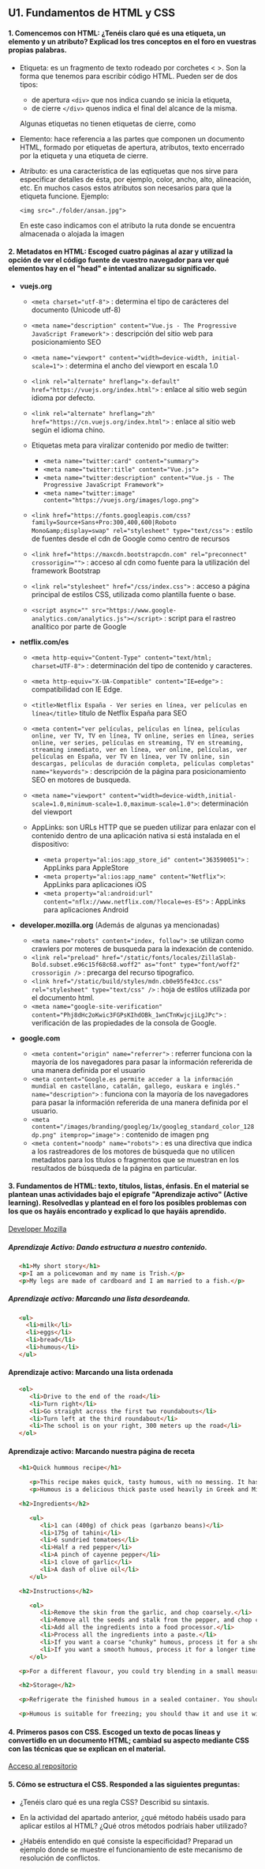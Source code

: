 ## U1. Fundamentos de HTML y CSS

#### 1.  Comencemos con HTML: ¿Tenéis claro qué es una etiqueta, un elemento y un atributo? Explicad los tres conceptos en el foro en vuestras propias palabras.

   - Etiqueta: es un fragmento de texto rodeado por corchetes < >. Son la forma que tenemos para escribir código HTML. Pueden ser de dos tipos:

      * de apertura `<div>` que nos indica cuando se inicia la etiqueta,
      * de cierre `</div>` quenos indica el final del alcance de la misma.

      Algunas etiquetas no tienen etiquetas de cierre, como <img>

   - Elemento: hace referencia a las partes que componen un documento HTML, formado por etiquetas de apertura, atributos, texto encerrado por la etiqueta y una etiqueta de cierre.

   - Atributo: es una característica de las eqtiquetas que nos sirve para especificar detalles de ésta, por ejemplo, color, ancho, alto, alineación, etc. En muchos casos estos atributos son necesarios para que la etiqueta funcione. Ejemplo:

      `<img src="./folder/ansan.jpg">` 
      
      En este caso indicamos con el atributo la ruta donde se encuentra almacenada o alojada la imagen <img>

#### 2. Metadatos en HTML: Escoged cuatro páginas al azar y utilizad la opción de ver el código fuente de vuestro navegador para ver qué elementos hay en el "head" e intentad analizar su significado.

   - **vuejs.org**
      * `<meta charset="utf-8">` : determina el tipo de carácteres del documento (Unicode utf-8)
      * `<meta name="description" content="Vue.js - The Progressive JavaScript Framework">` : descripción del sitio web para posicionamiento SEO
      * `<meta name="viewport" content="width=device-width, initial-scale=1">` : determina el ancho del viewport en escala 1.0
      * `<link rel="alternate" hreflang="x-default" href="https://vuejs.org/index.html">` : enlace al sitio web según idioma por defecto.
      * `<link rel="alternate" hreflang="zh" href="https://cn.vuejs.org/index.html">` : enlace al sitio web según el idioma chino.

      * Etiquetas meta para viralizar contenido por medio de twitter:

         * `<meta name="twitter:card" content="summary">`
         * `<meta name="twitter:title" content="Vue.js">`
         * `<meta name="twitter:description" content="Vue.js - The Progressive JavaScript Framework">`
         * `<meta name="twitter:image" content="https://vuejs.org/images/logo.png">`
      
      * `<link href="https://fonts.googleapis.com/css?family=Source+Sans+Pro:300,400,600|Roboto Mono&amp;display=swap" rel="stylesheet" type="text/css">` : estilo de fuentes desde el cdn de Google como centro de recursos
      * `<link href="https://maxcdn.bootstrapcdn.com" rel="preconnect" crossorigin="">` : acceso al cdn como fuente para la utilización del framework Bootstrap

      * `<link rel="stylesheet" href="/css/index.css">` : acceso a página principal de estilos CSS, utilizada como plantilla fuente o base.
      * `<script async="" src="https://www.google-analytics.com/analytics.js"></script>` : script para el rastreo analítico por parte de Google

   - **netflix.com/es**
      * `<meta http-equiv="Content-Type" content="text/html; charset=UTF-8">` : determinación del tipo de contenido y caracteres.
      * `<meta http-equiv="X-UA-Compatible" content="IE=edge">` : compatibilidad con IE Edge.
      * `<title>Netflix España - Ver series en línea, ver películas en línea</title>` titulo de Netflix España para SEO
      * `<meta content="ver películas, películas en línea, películas online, ver TV, TV en línea, TV online, series en línea, series online, ver series, películas en streaming, TV en streaming, streaming inmediato, ver en línea, ver online, películas, ver películas en España, ver TV en línea, ver TV online, sin descargas, películas de duración completa, películas completas" name="keywords">` : descripción de la página para posicionamiento SEO en motores de busqueda.
      * `<meta name="viewport" content="width=device-width,initial-scale=1.0,minimum-scale=1.0,maximum-scale=1.0">`: determinación del viewport
      
      * AppLinks: son URLs HTTP que se pueden utilizar para enlazar con el contenido dentro de una aplicación nativa si está instalada en el dispositivo:
      
         * `<meta property="al:ios:app_store_id" content="363590051">` : AppLinks para AppleStore
         * `<meta property="al:ios:app_name" content="Netflix">`: AppLinks para aplicaciones iOS
         * `<meta property="al:android:url" content="nflx://www.netflix.com/?locale=es-ES">` : AppLinks para aplicaciones Android

   - **developer.mozilla.org** (Además de algunas ya mencionadas)
      * `<meta name="robots" content="index, follow">` :se utilizan como crawlers por moteres de busqueda para la indexación de contenido.
      * `<link rel="preload" href="/static/fonts/locales/ZillaSlab-Bold.subset.e96c15f68c68.woff2" as="font" type="font/woff2" crossorigin />` : precarga del recurso tipografico.
      * `<link href="/static/build/styles/mdn.cb0e95fe43cc.css" rel="stylesheet" type="text/css" />` : hoja de estilos utilizada por el documento html.
      * `<meta name="google-site-verification" content="Phj8dHc2oKwic3FGPsKIhdOBk_1wnCTnKwjcjiLgJPc">` : verificación de las propiedades de la consola de Google.

   - **google.com**
      * `<meta content="origin" name="referrer">` : referrer funciona con la mayoría de los navegadores para pasar la información refererida de una manera definida por el usuario
      * `<meta content="Google.es permite acceder a la información mundial en castellano, catalán, gallego, euskara e inglés." name="description">` :  funciona con la mayoría de los navegadores para pasar la información refererida de una manera definida por el usuario.
      * `<meta content="/images/branding/googleg/1x/googleg_standard_color_128dp.png" itemprop="image">` : contenido de imagen png
      * `<meta content="noodp" name="robots">` : es una directiva que indica a los rastreadores de los motores de búsqueda que no utilicen metadatos para los títulos o fragmentos que se muestran en los resultados de búsqueda de la página en particular.

#### 3. Fundamentos de HTML: texto, títulos, listas, énfasis. En el material se plantean unas actividades bajo el epígrafe "Aprendizaje activo" (Active learning). Resolvedlas y plantead en el foro los posibles problemas con los que os hayáis encontrado y explicad lo que hayáis aprendido.

[Developer Mozilla](https://developer.mozilla.org/es/docs/Learn/HTML/Introduccion_a_HTML/texto)

##### Aprendizaje Activo: Dando estructura a nuestro contenido. 
```html
   <h1>My short story</h1>
   <p>I am a policewoman and my name is Trish.</p>
   <p>My legs are made of cardboard and I am married to a fish.</p>
``` 
##### Aprendizaje activo: Marcando una lista desordeanda.

```html
   <ul>  
     <li>milk</li>  
     <li>eggs</li>  
     <li>bread</li>
     <li>humous</li>
   </ul>
``` 
   

#### Aprendizaje activo: Marcando una lista ordenada

```html
   <ol>
      <li>Drive to the end of the road</li>
      <li>Turn right</li>
      <li>Go straight across the first two roundabouts</li>
      <li>Turn left at the third roundabout</li>
      <li>The school is on your right, 300 meters up the road</li>
   </ol>
```
   

#### Aprendizaje activo: Marcando nuestra página de receta

```html
   <h1>Quick hummous recipe</h1>

      <p>This recipe makes quick, tasty humous, with no messing. It has been adapted from a number of different recipes that I have read over the years.</p>
      <p>Humous is a delicious thick paste used heavily in Greek and Middle Eastern dishes. It is very tasty with salad, grilled meats and pitta breads.</p>

   <h2>Ingredients</h2>

      <ul>
         <li>1 can (400g) of chick peas (garbanzo beans)</li>
         <li>175g of tahini</li>
         <li>6 sundried tomatoes</li>
         <li>Half a red pepper</li>
         <li>A pinch of cayenne pepper</li>
         <li>1 clove of garlic</li>
         <li>A dash of olive oil</li>
      </ul>

   <h2>Instructions</h2>

      <ol>
         <li>Remove the skin from the garlic, and chop coarsely.</li>
         <li>Remove all the seeds and stalk from the pepper, and chop coarsely.</li>
         <li>Add all the ingredients into a food processor.</li>
         <li>Process all the ingredients into a paste.</li>
         <li>If you want a coarse "chunky" humous, process it for a short time.</li>
         <li>If you want a smooth humous, process it for a longer time.</li>
      </ol>

   <p>For a different flavour, you could try blending in a small measure of lemon and coriander, chili pepper, lime and chipotle, harissa and mint, or spinach and feta cheese. Experiment and see what works for you.</p>

   <h2>Storage</h2>

   <p>Refrigerate the finished humous in a sealed container. You should be able to use it for about a week after you've made it. If it starts to become fizzy, you should definitely discard it.</p>

   <p>Humous is suitable for freezing; you should thaw it and use it within a couple of months.</p>
```

#### 4. Primeros pasos con CSS. Escoged un texto de pocas líneas y convertidlo en un documento HTML; cambiad su aspecto mediante CSS con las técnicas que se explican en el material.

[Acceso al repositorio](https://github.com/ansango/Master-Websites-Applications-UOC/tree/master/01%20-%20%20HTML%2C%20CSS/01%20-%20Optional%20Activities/01%20-%20%20U1.%20Fundamentos%20de%20HTML%20y%20CSS/4.%20Primeros%20pasos%20con%20CSS)

#### 5. Cómo se estructura el CSS. Responded a las siguientes preguntas:

   - ¿Tenéis claro qué es una regla CSS? Describid su sintaxis.

   - En la actividad del apartado anterior, ¿qué método habéis usado para aplicar estilos al HTML? ¿Qué otros métodos podríais haber utilizado?

   - ¿Habéis entendido en qué consiste la especificidad? Preparad un ejemplo donde se muestre el funcionamiento de este mecanismo de resolución de conflictos.
